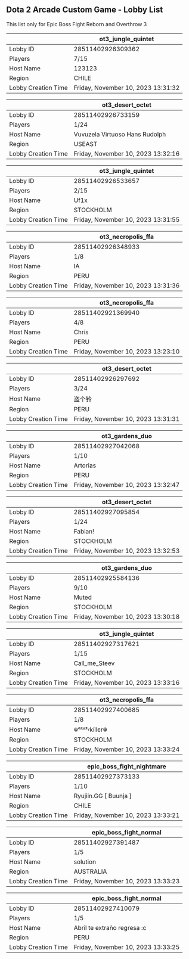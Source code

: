 ## Dota 2 Arcade Custom Game - Lobby List

This list only for Epic Boss Fight Reborn and Overthrow 3

|  | ot3_jungle_quintet |
| ------ | ------ |
| Lobby ID | 28511402926309362 |
| Players | 7/15 |
| Host Name | 123123 |
| Region | CHILE |
| Lobby Creation Time | Friday, November 10, 2023 13:31:32 |


|  | ot3_desert_octet |
| ------ | ------ |
| Lobby ID | 28511402926733159 |
| Players | 1/24 |
| Host Name | Vuvuzela Virtuoso Hans Rudolph |
| Region | USEAST |
| Lobby Creation Time | Friday, November 10, 2023 13:32:16 |


|  | ot3_jungle_quintet |
| ------ | ------ |
| Lobby ID | 28511402926533657 |
| Players | 2/15 |
| Host Name | Uf1x |
| Region | STOCKHOLM |
| Lobby Creation Time | Friday, November 10, 2023 13:31:55 |


|  | ot3_necropolis_ffa |
| ------ | ------ |
| Lobby ID | 28511402926348933 |
| Players | 1/8 |
| Host Name | IA |
| Region | PERU |
| Lobby Creation Time | Friday, November 10, 2023 13:31:36 |


|  | ot3_necropolis_ffa |
| ------ | ------ |
| Lobby ID | 28511402921369940 |
| Players | 4/8 |
| Host Name | Chris |
| Region | PERU |
| Lobby Creation Time | Friday, November 10, 2023 13:23:10 |


|  | ot3_desert_octet |
| ------ | ------ |
| Lobby ID | 28511402926297692 |
| Players | 3/24 |
| Host Name | 盗个铃 |
| Region | PERU |
| Lobby Creation Time | Friday, November 10, 2023 13:31:31 |


|  | ot3_gardens_duo |
| ------ | ------ |
| Lobby ID | 28511402927042068 |
| Players | 1/10 |
| Host Name | Artorias |
| Region | PERU |
| Lobby Creation Time | Friday, November 10, 2023 13:32:47 |


|  | ot3_desert_octet |
| ------ | ------ |
| Lobby ID | 28511402927095854 |
| Players | 1/24 |
| Host Name | Fabian! |
| Region | STOCKHOLM |
| Lobby Creation Time | Friday, November 10, 2023 13:32:53 |


|  | ot3_gardens_duo |
| ------ | ------ |
| Lobby ID | 28511402925584136 |
| Players | 9/10 |
| Host Name | Muted |
| Region | STOCKHOLM |
| Lobby Creation Time | Friday, November 10, 2023 13:30:18 |


|  | ot3_jungle_quintet |
| ------ | ------ |
| Lobby ID | 28511402927317621 |
| Players | 1/15 |
| Host Name | Call_me_Steev |
| Region | STOCKHOLM |
| Lobby Creation Time | Friday, November 10, 2023 13:33:16 |


|  | ot3_necropolis_ffa |
| ------ | ------ |
| Lobby ID | 28511402927400685 |
| Players | 1/8 |
| Host Name | ☬ᶜᴿᴬᶻᵞkíllєr☬ |
| Region | STOCKHOLM |
| Lobby Creation Time | Friday, November 10, 2023 13:33:24 |


|  | epic_boss_fight_nightmare |
| ------ | ------ |
| Lobby ID | 28511402927373133 |
| Players | 1/10 |
| Host Name | Ryujiin.GG [ Buunja ] |
| Region | CHILE |
| Lobby Creation Time | Friday, November 10, 2023 13:33:21 |


|  | epic_boss_fight_normal |
| ------ | ------ |
| Lobby ID | 28511402927391487 |
| Players | 1/5 |
| Host Name | solution |
| Region | AUSTRALIA |
| Lobby Creation Time | Friday, November 10, 2023 13:33:23 |


|  | epic_boss_fight_normal |
| ------ | ------ |
| Lobby ID | 28511402927410079 |
| Players | 1/5 |
| Host Name | Abril te extraño regresa :c |
| Region | PERU |
| Lobby Creation Time | Friday, November 10, 2023 13:33:25 |


